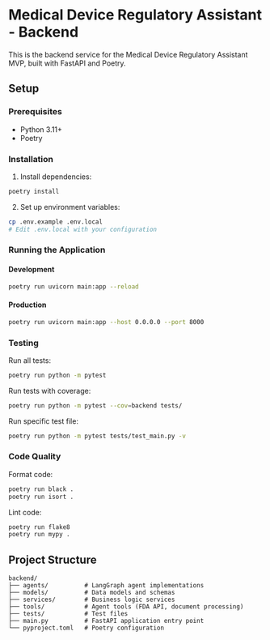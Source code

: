 # Medical Device Regulatory Assistant - Backend

This is the backend service for the Medical Device Regulatory Assistant MVP, built with FastAPI and Poetry.

## Setup

### Prerequisites
- Python 3.11+
- Poetry

### Installation

1. Install dependencies:
```bash
poetry install
```

2. Set up environment variables:
```bash
cp .env.example .env.local
# Edit .env.local with your configuration
```

### Running the Application

#### Development
```bash
poetry run uvicorn main:app --reload
```

#### Production
```bash
poetry run uvicorn main:app --host 0.0.0.0 --port 8000
```

### Testing

Run all tests:
```bash
poetry run python -m pytest
```

Run tests with coverage:
```bash
poetry run python -m pytest --cov=backend tests/
```

Run specific test file:
```bash
poetry run python -m pytest tests/test_main.py -v
```

### Code Quality

Format code:
```bash
poetry run black .
poetry run isort .
```

Lint code:
```bash
poetry run flake8
poetry run mypy .
```

## Project Structure

```
backend/
├── agents/          # LangGraph agent implementations
├── models/          # Data models and schemas
├── services/        # Business logic services
├── tools/           # Agent tools (FDA API, document processing)
├── tests/           # Test files
├── main.py          # FastAPI application entry point
└── pyproject.toml   # Poetry configuration
```